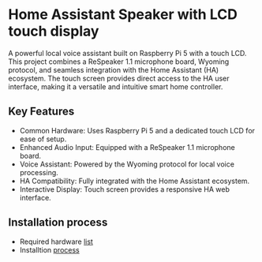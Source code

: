 # Home Assistant Speaker with LCD touch display
A powerful local voice assistant built on Raspberry Pi 5 with a touch LCD. This project combines a ReSpeaker 1.1 microphone board, Wyoming protocol, and seamless integration with the Home Assistant (HA) ecosystem. The touch screen provides direct access to the HA user interface, making it a versatile and intuitive smart home controller.

## Key Features
- Common Hardware: Uses Raspberry Pi 5 and a dedicated touch LCD for ease of setup.
- Enhanced Audio Input: Equipped with a ReSpeaker 1.1 microphone board.
- Voice Assistant: Powered by the Wyoming protocol for local voice processing.
- HA Compatibility: Fully integrated with the Home Assistant ecosystem.
- Interactive Display: Touch screen provides a responsive HA web interface.

## Installation process
- Required hardware [list](Hardware.md)
- Installtion [process](Installtion.md)

